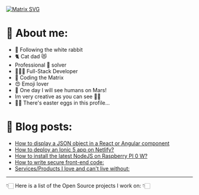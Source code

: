 <!--
Hi! This is an easter egg.
Congratulations you found the first one!
-->

[![Matrix SVG](https://raw.githubusercontent.com/rodrigograca31/rodrigograca31/master/matrix.svg)](https://www.youtube.com/watch?v=SDkAGkd4NLc)

<!-- # 👀 Hi stranger! 👋🏻 -->

# 🤔 About me:

- 🐇 Following the white rabbit
- 🐈 Cat dad 😻
- Professional 🐛 solver
- 👨🏻‍💻 Full-Stack Developer
- 💊 Coding the Matrix
- 😍 Emoji lover
- 🚀 One day I will see humans on Mars!
- Im very creative as you can see 🎨👀
- 🐇🥚 There's easter eggs in this profile...

<!-- Watch this: https://www.youtube.com/watch?v=eC7xzavzEKY -->

# 📝 Blog posts:

<!-- BLOG-POST-LIST:START -->
- [How to display a JSON object in a React or Angular component](https://blog.rodrigograca.com/how-to-display-a-json-object-in-a-react-or-angular-component/)
- [How to deploy an Ionic 5 app on Netlify?](https://blog.rodrigograca.com/how-to-deploy-an-ionic-5-app-on-netlify/)
- [How to install the latest NodeJS on Raspberry PI 0 W?](https://blog.rodrigograca.com/how-to-install-latest-nodejs-on-raspberry-pi-0-w/)
- [How to write secure front-end code:](https://blog.rodrigograca.com/how-to-write-secure-front-end-code/)
- [Services/Products I love and can't live without:](https://blog.rodrigograca.com/services/)
<!-- BLOG-POST-LIST:END -->

---

👇🏻 Here is a list of the Open Source projects I work on: 👇🏻

